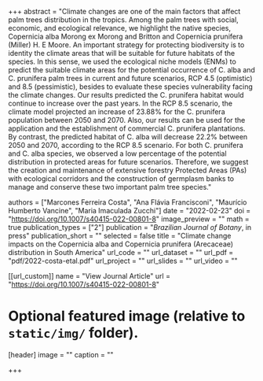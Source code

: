 +++
abstract = "Climate changes are one of the main factors that affect palm trees distribution in the tropics. Among the palm trees with social, economic, and ecological relevance, we highlight the native species, Copernicia alba Morong ex Morong and Britton and Copernicia prunifera (Miller) H. E Moore. An important strategy for protecting biodiversity is to identity the climate areas that will be suitable for future habitats of the species. In this sense, we used the ecological niche models (ENMs) to predict the suitable climate areas for the potential occurrence of C. alba and C. prunifera palm trees in current and future scenarios, RCP 4.5 (optimistic) and 8.5 (pessimistic), besides to evaluate these species vulnerability facing the climate changes. Our results predicted the C. prunifera habitat would continue to increase over the past years. In the RCP 8.5 scenario, the climate model projected an increase of 23.88% for the C. prunifera population between 2050 and 2070. Also, our results can be used for the application and the establishment of commercial C. prunifera plantations. By contrast, the predicted habitat of C. alba will decrease 22.2% between 2050 and 2070, according to the RCP 8.5 scenario. For both C. prunifera and C. alba species, we observed a low percentage of the potential distribution in protected areas for future scenarios. Therefore, we suggest the creation and maintenance of extensive forestry Protected Areas (PAs) with ecological corridors and the construction of germplasm banks to manage and conserve these two important palm tree species."

authors = ["Marcones Ferreira Costa", "Ana Flávia Francisconi", "Maurício Humberto Vancine", "Maria Imaculada Zucchi"]
date = "2022-02-23"
doi = "https://doi.org/10.1007/s40415-022-00801-8"
image_preview = ""
math = true
publication_types = ["2"]
publication = "*Brazilian Journal of Botany*, in press"
publication_short = ""
selected = false
title = "Climate change impacts on the Copernicia alba and Copernicia prunifera (Arecaceae) distribution in South America"
url_code = ""
url_dataset = ""
url_pdf = "pdf/2022-costa-etal.pdf"
url_project = ""
url_slides = ""
url_video = ""

[[url_custom]]
name = "View Journal Article"
url = "https://doi.org/10.1007/s40415-022-00801-8"

# Optional featured image (relative to `static/img/` folder).
[header]
image = ""
caption = ""

+++